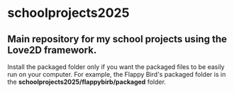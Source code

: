 # schoolprojects2025
## Main repository for my school projects using the Love2D framework.
Install the packaged folder only if you want the packaged files to be easily run on your computer. For example, the Flappy Bird's packaged folder is in the **schoolprojects2025/flappybirb/packaged** folder.
